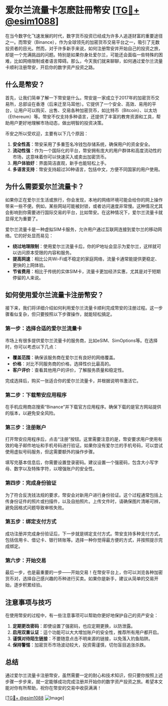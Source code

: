 # 爱尔兰流量卡怎麽註冊幣安 [[TG💪+ @esim1088](https://t.me/s/esim1088)]

在当今数字化飞速发展的时代，数字货币投资已经成为许多人追逐财富的重要途径之一。而幣安（Binance），作为全球领先的加密货币交易平台之一，吸引了无数投资者的目光。然而，对于许多新手来说，如何注册幣安并开始自己的投资之旅，却是一个充满挑战的问题。特别是如果你身处爱尔兰，可能还会面临一些特殊的困难，比如网络限制或者语言障碍。那么，今天我们就来聊聊，如何通过爱尔兰流量卡顺利注册幣安，开启你的数字资产投资之路。

## 什么是幣安？

首先，让我们简单了解一下幣安是什么。幣安是一家成立于2017年的加密货币交易所，总部设在香港（后来迁至马耳他）。它提供了一个安全、高效、易用的平台，让用户可以购买、出售、交易各种加密货币，如比特币（Bitcoin）、以太坊（Ethereum）等。幣安不仅支持多种语言，还提供了丰富的教育资源和工具，帮助用户更好地理解市场动态，做出明智的投资决策。

币安之所以受欢迎，主要有以下几个原因：

1. **安全性高**：幣安采用了多重签名冷钱包存储系统，确保用户的资金安全。
2. **流动性强**：作为一个国际化的平台，幣安拥有庞大的用户群体和高度流动性的市场，这意味着你可以快速买入或卖出加密货币。
3. **用户体验好**：界面简洁直观，新手也能轻松上手。
4. **多语言支持**：幣安支持超过30种语言，包括中文，方便不同国家的用户使用。

## 为什么需要爱尔兰流量卡？

如果你正在爱尔兰生活或旅行，你会发现，本地的网络环境可能会给你的网上操作带来一些不便。例如，某些网站可能被封锁，或者访问速度非常慢。这种情况尤其会影响到你需要进行国际交易的平台，比如幣安。在这种情况下，爱尔兰流量卡就显得尤为重要了。

爱尔兰流量卡是一种虚拟SIM卡服务，允许用户通过互联网连接到爱尔兰的移动网络。它的好处显而易见：

- **绕过地理限制**：使用爱尔兰流量卡后，你的IP地址会显示为爱尔兰，这样就可以访问原本受限的内容和服务。
- **提高网速**：相比公共Wi-Fi或不稳定的家庭网络，流量卡通常能提供更稳定、更快的上网体验。
- **节省费用**：相比于传统的实体SIM卡，流量卡更加经济实惠，尤其是对于短期停留的人来说。

## 如何使用爱尔兰流量卡注册幣安？

接下来，我们将详细介绍如何利用爱尔兰流量卡顺利完成幣安的注册过程。这一步骤看似复杂，但只要按照以下步骤操作，就能轻松搞定。

### 第一步：选择合适的爱尔兰流量卡

市场上有很多提供爱尔兰流量卡的服务商，比如eSIM、SimOptions等。在选择时，你可以考虑以下几点：

- **覆盖范围**：确保该服务商在爱尔兰有良好的网络覆盖。
- **价格**：对比不同服务商的价格，选择性价比最高的。
- **客户评价**：查看其他用户的评价，了解服务质量和稳定性。

完成选择后，购买一张适合你的爱尔兰流量卡，并根据说明书激活它。

### 第二步：下载幣安应用程序

在手机应用商店搜索“Binance”并下载官方应用程序。确保下载的是官方网站提供的版本，以避免安全风险。

### 第三步：注册账户

打开幣安应用程序后，点击“注册”按钮。这里需要注意的是，幣安要求用户使用有效的电子邮件地址和手机号码进行验证。如果你没有爱尔兰的手机号码，可以尝试使用虚拟号码服务，但这需要额外的操作步骤。

填写完基本信息后，你需要设置登录密码。建议设置一个强密码，包含大小写字母、数字以及特殊字符，以增强账户的安全性。

### 第四步：完成身份验证

为了符合反洗钱法规的要求，幣安会对新用户进行身份验证。这个过程通常包括上传身份证件的照片或扫描件，以及自拍照片。上传文件时，请确保图片清晰可辨，避免因格式问题导致审核失败。

### 第五步：绑定支付方式

成功注册并完成身份验证后，下一步就是绑定支付方式。幣安支持多种支付方式，包括信用卡、借记卡、银行转账等。选择一种你觉得最方便的方式，并按照提示完成绑定。

### 第六步：开始交易

最后一步，也是最重要的一步——开始交易！在幣安平台上，你可以浏览各种加密货币对，选择自己感兴趣的币种进行买卖。如果你是新手，建议从简单的交易开始，逐步积累经验。

## 注意事项与技巧

在使用幣安的过程中，有一些注意事项可以帮助你更好地保护自己的资产安全：

1. **定期更改密码**：即使设置了强密码，也应定期更换，以防泄露。
2. **启用双重认证**：這个功能可以大大增加账户的安全性，推荐所有用户都开启。
3. **谨慎对待陌生链接**：不要随意点击不明来源的链接，以免落入钓鱼陷阱。
4. **保持警惕**：加密货币市场波动较大，投资需谨慎，切勿盲目追涨杀跌。

## 总结

通过爱尔兰流量卡注册幣安，虽然需要一定的耐心和技术知识，但只要你按照上述步骤一步步来，就一定能够成功完成注册并开始你的数字资产投资之旅。希望本文能对你有所帮助，祝你在幣安的交易中收获满满！

[[TG💪+ @esim1088](https://t.me/s/esim1088) ![Image](https://i.postimg.cc/4NQfJmqS/Snipaste-2025-05-13-00-14-12.png)]